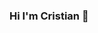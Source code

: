 ### Hi I'm Cristian 👋

<!-- js
const cristian1098 = {
  pronouns: "he" | "him",
  code: [Javascript, Typescript, HTML, CSS,Java,c#,],
  tools: [React, Redux, Node, Storybook, Styled-Components,],
  
}
...
you cand find me:
[email] cfernandezpando@gmail.com

[![cristian1098 GitHub stats](https://github-readme-stats.vercel.app/api?username=cristian1098)](https://github.com/anuraghazra/github-readme-stats)


**cristian1098/cristian1098** is a ✨ _special_ ✨ repository because its `README.md` (this file) appears on your GitHub profile.

Here are some ideas to get you started:

- 🔭 I’m currently working on ...
- 🌱 I’m currently learning ...
- 👯 I’m looking to collaborate on ...
- 🤔 I’m looking for help with ...
- 💬 Ask me about ...
- 📫 How to reach me: ...
- 😄 Pronouns: ...
- ⚡ Fun fact: ...
-->

